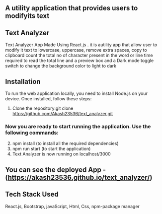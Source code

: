 ## A utility application that provides users to modifyits text 

## Text Analyzer
Text Analyzer App Made Using React.js . it is autility app that allow user to
modify it text to lowercase, uppercase, remove extra spaces, copy to clipboard
count the total no of character present in the word or line
time required to read the total line
and a preview box
and a Dark mode toggle switch to change the background color to light to dark

## Installation

To run the web application locally, you need to install Node.js on your device. Once installed, 
follow these steps:
1. Clone the repository:git clone https://github.com/Akash23536/text_analyzer.git

### Now you are ready to start running the application. Use the following commands:

2. npm install (to install all the required dependencies)
3. npm run start (to start the application)
4. Text Analyzer is now running on localhost/3000


## You can see the deployed App - (https://akash23536.github.io/text_analyzer/)

## Tech Stack Used

React.js, Bootstrap, javaScript, Html, Css, npm-package manager
